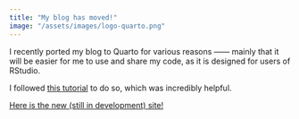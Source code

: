 ```yaml
---
title: "My blog has moved!"
image: "/assets/images/logo-quarto.png"
---
```


I recently ported my blog to Quarto for various reasons —— mainly that it will be easier for me to use and share my code, as it is designed for users of RStudio.

I followed [this tutorial](https://albert-rapp.de/posts/13_quarto_blog_writing_guide/13_quarto_blog_writing_guide.html) to do so, which was incredibly helpful.

[Here is the new (still in development) site!](https://jessjep.github.io/blog/)